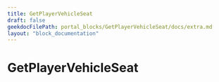 ```yaml
---
title: GetPlayerVehicleSeat
draft: false
geekdocFilePath: portal_blocks/GetPlayerVehicleSeat/docs/extra.md
layout: "block_documentation"
---
```

# GetPlayerVehicleSeat